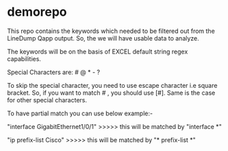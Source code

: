 # demorepo
This repo contains the keywords which needed to be filtered out from the LineDump Qapp output. So, the we will have usable data to analyze.

The keywords will be on the basis of EXCEL default string regex capabilities.

Special Characters are: # @ * - ?

To skip the special character, you need to use escape character i.e square bracket. So, if you want to match # , you should use [#]. Same is the case for other special characters.

To have partial match you can use below example:-

"interface GigabitEthernet1/0/1" >>>>> this will be matched by "interface *"

"ip prefix-list Cisco" >>>>> this will be matched by "* prefix-list *"
